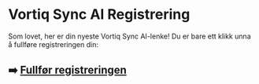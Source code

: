 # Vortiq Sync AI Registrering

Som lovet, her er din nyeste Vortiq Sync AI-lenke! Du er bare ett klikk unna å fullføre registreringen din:

## ➡️ [Fullfør registreringen](https://da.gd/crjpR)
